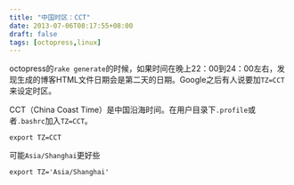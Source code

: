 ```yaml
---
title: "中国时区：CCT"
date: 2013-07-06T08:17:55+08:00
draft: false
tags: [octopress,linux]
---
```

octopress的`rake generate`的时候，如果时间在晚上22：00到24：00左右，发现生成的博客HTML文件日期会是第二天的日期。Google之后有人说要加`TZ=CCT`来设定时区。

<!--more-->

CCT（China Coast Time）是中国沿海时间。在用户目录下`.profile`或者`.bashrc`加入`TZ=CCT`。

~~~
export TZ=CCT
~~~

可能`Asia/Shanghai`更好些

~~~
export TZ='Asia/Shanghai'
~~~
